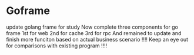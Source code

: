 # Goframe
update golang frame for study
Now complete three components for go frame
1st for web 
2nd for cache
3rd for rpc
And remained to update and finish more funciton based on actual business scenario
!!!!  Keep an eye out for comparisons with existing program !!!!
